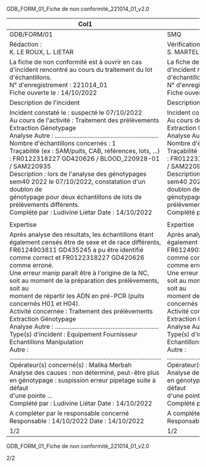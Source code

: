 GDB_FORM_01_Fiche de non conformité_221014_01_v2.0





|Col1|Fiche de non conformité|Version 2.0|
|---|---|---|
|GDB/FORM/01|SMQ|06/10/2022|
|Rédaction :<br>K. LE ROUX, L. LIETAR|Vérification :<br>S. MARTEL, S. MERLIN|Approbation :<br>L. LIETAR|
|La fiche de non conformité est à ouvrir en cas d'incident rencontré au cours du traitement du lot d'échantillons.<br>N° d'enregistrement : 221014_01<br>Fiche ouverte le : 14/10/2022|La fiche de non conformité est à ouvrir en cas d'incident rencontré au cours du traitement du lot d'échantillons.<br>N° d'enregistrement : 221014_01<br>Fiche ouverte le : 14/10/2022|La fiche de non conformité est à ouvrir en cas d'incident rencontré au cours du traitement du lot d'échantillons.<br>N° d'enregistrement : 221014_01<br>Fiche ouverte le : 14/10/2022|
|Description de l'incident|Description de l'incident|Description de l'incident|
|Incident constaté le : suspecté le 07/10/2022<br>Au cours de l'activité : Traitement des prélèvements Extraction Génotypage<br>Analyse Autre : ...............................................................<br>Nombre d'échantillons concernés : 1<br>Traçabilité (ex : SAM/puits, CAB, références, lots, ...) : FR0122318227 GD420626 / BLOOD_220928-01 / SAM220935<br>Description : lors de l'analyse des génotypages sem40 2022 le 07/10/2022, constatation d'un doublon de<br>génotypage pour deux échantillons de lots de prélèvements différents.<br>Complété par : Ludivine Liétar Date : 14/10/2022|Incident constaté le : suspecté le 07/10/2022<br>Au cours de l'activité : Traitement des prélèvements Extraction Génotypage<br>Analyse Autre : ...............................................................<br>Nombre d'échantillons concernés : 1<br>Traçabilité (ex : SAM/puits, CAB, références, lots, ...) : FR0122318227 GD420626 / BLOOD_220928-01 / SAM220935<br>Description : lors de l'analyse des génotypages sem40 2022 le 07/10/2022, constatation d'un doublon de<br>génotypage pour deux échantillons de lots de prélèvements différents.<br>Complété par : Ludivine Liétar Date : 14/10/2022|Incident constaté le : suspecté le 07/10/2022<br>Au cours de l'activité : Traitement des prélèvements Extraction Génotypage<br>Analyse Autre : ...............................................................<br>Nombre d'échantillons concernés : 1<br>Traçabilité (ex : SAM/puits, CAB, références, lots, ...) : FR0122318227 GD420626 / BLOOD_220928-01 / SAM220935<br>Description : lors de l'analyse des génotypages sem40 2022 le 07/10/2022, constatation d'un doublon de<br>génotypage pour deux échantillons de lots de prélèvements différents.<br>Complété par : Ludivine Liétar Date : 14/10/2022|
||||
|Expertise|Expertise|Expertise|
|Après analyse des résultats, les échantillons étant également censés être de sexe et de race différents,<br>FR6124903811 GD435245 a pu être identifié comme correct et FR0122318227 GD420626 comme erroné.<br>Une erreur manip paraît être à l'origine de la NC, soit au moment de la préparation des prélèvements, soit au<br>moment de répartir les ADN en pré-PCR (puits concernés H01 et H04).<br>Activité concernée : Traitement des prélèvements Extraction Génotypage<br>Analyse Autre : ...............................................................<br>Type(s) d'incident : Equipement Fournisseur Echantillons Manipulation<br>Autre : ............................................................................................<br>Opérateur(s) concerné(s) : Malika Merbah<br>Analyse des causes : non déterminé, peut-être plus en génotypage : suspission erreur pipetage suite à défaut<br>d'une pointe ...<br>Complété par : Ludivine Liétar Date : 14/10/2022|Après analyse des résultats, les échantillons étant également censés être de sexe et de race différents,<br>FR6124903811 GD435245 a pu être identifié comme correct et FR0122318227 GD420626 comme erroné.<br>Une erreur manip paraît être à l'origine de la NC, soit au moment de la préparation des prélèvements, soit au<br>moment de répartir les ADN en pré-PCR (puits concernés H01 et H04).<br>Activité concernée : Traitement des prélèvements Extraction Génotypage<br>Analyse Autre : ...............................................................<br>Type(s) d'incident : Equipement Fournisseur Echantillons Manipulation<br>Autre : ............................................................................................<br>Opérateur(s) concerné(s) : Malika Merbah<br>Analyse des causes : non déterminé, peut-être plus en génotypage : suspission erreur pipetage suite à défaut<br>d'une pointe ...<br>Complété par : Ludivine Liétar Date : 14/10/2022|Après analyse des résultats, les échantillons étant également censés être de sexe et de race différents,<br>FR6124903811 GD435245 a pu être identifié comme correct et FR0122318227 GD420626 comme erroné.<br>Une erreur manip paraît être à l'origine de la NC, soit au moment de la préparation des prélèvements, soit au<br>moment de répartir les ADN en pré-PCR (puits concernés H01 et H04).<br>Activité concernée : Traitement des prélèvements Extraction Génotypage<br>Analyse Autre : ...............................................................<br>Type(s) d'incident : Equipement Fournisseur Echantillons Manipulation<br>Autre : ............................................................................................<br>Opérateur(s) concerné(s) : Malika Merbah<br>Analyse des causes : non déterminé, peut-être plus en génotypage : suspission erreur pipetage suite à défaut<br>d'une pointe ...<br>Complété par : Ludivine Liétar Date : 14/10/2022|
|A compléter par le responsable concerné<br>Responsable : 14/10/2022 Date : 14/10/2022|A compléter par le responsable concerné<br>Responsable : 14/10/2022 Date : 14/10/2022|A compléter par le responsable concerné<br>Responsable : 14/10/2022 Date : 14/10/2022|
|1/2|1/2|1/2|

GDB_FORM_01_Fiche de non conformité_221014_01_v2.0



2/2


